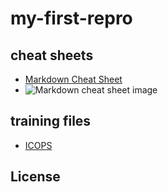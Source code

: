 # my-first-repro
## cheat sheets
* [Markdown Cheat Sheet](https://www.markdownguide.org/cheat-sheet/)
* ![Markdown cheat sheet image](https://i.pinimg.com/originals/da/1e/3f/da1e3fe735a1b115a8a6773e67d6d825.png)
## training files
* [ICOPS](https://hackmd.io/5jzdeKDUQuuaDQL-9LXijA?both)
## License
